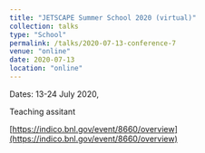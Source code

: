 ```yaml
---
title: "JETSCAPE Summer School 2020 (virtual)"
collection: talks
type: "School"
permalink: /talks/2020-07-13-conference-7
venue: "online"
date: 2020-07-13
location: "online"
---
```


Dates: 13-24 July 2020, 

Teaching assitant

[https://indico.bnl.gov/event/8660/overview](https://indico.bnl.gov/event/8660/overview)

